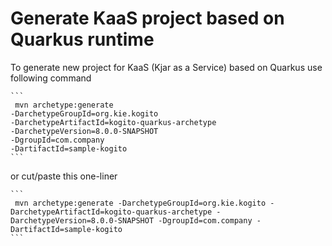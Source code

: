 # Generate KaaS project based on Quarkus runtime

To generate new project for KaaS (Kjar as a Service) based on Quarkus use following command

    ```
     mvn archetype:generate 
    -DarchetypeGroupId=org.kie.kogito
    -DarchetypeArtifactId=kogito-quarkus-archetype
    -DarchetypeVersion=8.0.0-SNAPSHOT 
    -DgroupId=com.company 
    -DartifactId=sample-kogito     
    ```

or cut/paste this one-liner

    ```
     mvn archetype:generate -DarchetypeGroupId=org.kie.kogito -DarchetypeArtifactId=kogito-quarkus-archetype -DarchetypeVersion=8.0.0-SNAPSHOT -DgroupId=com.company -DartifactId=sample-kogito     
    ```